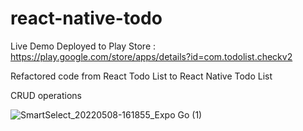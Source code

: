 # react-native-todo

Live Demo Deployed to Play Store : https://play.google.com/store/apps/details?id=com.todolist.checkv2

Refactored code from React Todo List to React Native Todo List

CRUD operations

![SmartSelect_20220508-161855_Expo Go (1)](https://user-images.githubusercontent.com/65886071/167288040-f724b7d7-9f7d-4fda-919f-0b124879780b.jpg)
